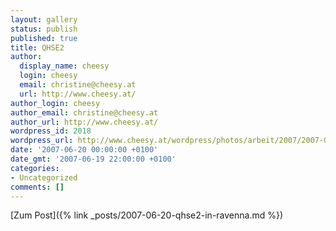 ```yaml
---
layout: gallery
status: publish
published: true
title: QHSE2
author:
  display_name: cheesy
  login: cheesy
  email: christine@cheesy.at
  url: http://www.cheesy.at/
author_login: cheesy
author_email: christine@cheesy.at
author_url: http://www.cheesy.at/
wordpress_id: 2018
wordpress_url: http://www.cheesy.at/wordpress/photos/arbeit/2007/2007-06-20/
date: '2007-06-20 00:00:00 +0100'
date_gmt: '2007-06-19 22:00:00 +0100'
categories:
- Uncategorized
comments: []
---
```


[Zum Post]({% link _posts/2007-06-20-qhse2-in-ravenna.md %})
<!--:-->
